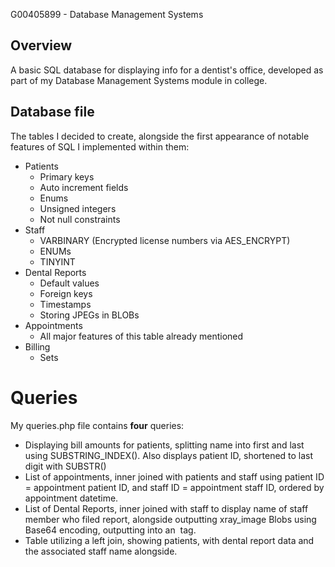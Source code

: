 G00405899 - Database Management Systems

## Overview
A basic SQL database for displaying info for a dentist's office, developed as part of my Database Management Systems module in college.

## Database file
The tables I decided to create, alongside the first appearance of 
notable features of SQL I implemented within them:
- Patients
    - Primary keys
    - Auto increment fields
    - Enums
    - Unsigned integers
    - Not null constraints
- Staff
    - VARBINARY (Encrypted license numbers via AES_ENCRYPT)
    - ENUMs
    - TINYINT
- Dental Reports
    - Default values
    - Foreign keys
    - Timestamps
    - Storing JPEGs in BLOBs
- Appointments
    - All major features of this table already mentioned
- Billing
    - Sets

# Queries
My queries.php file contains **four** queries:
- Displaying bill amounts for patients, splitting name into first and last using SUBSTRING_INDEX(). Also displays patient ID, shortened to last digit with SUBSTR()
- List of appointments, inner joined with patients and staff using patient ID = appointment patient ID, and staff ID = appointment staff ID, ordered by appointment datetime.
- List of Dental Reports, inner joined with staff to display name of staff member who filed report, alongside outputting xray_image Blobs using Base64 encoding, outputting into an <img> tag.
- Table utilizing a left join, showing patients, with dental report data and the associated staff name alongside.
